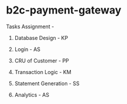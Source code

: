 # b2c-payment-gateway

Tasks Assignment - 
1. Database Design - KP 
2. Login - AS
3. CRU of Customer - PP
4. Transaction Logic - KM
5. Statement Generation - SS 



7. Analytics - AS